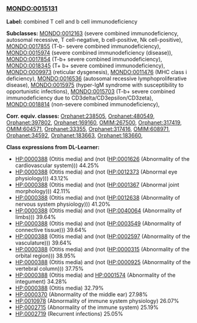 
### [MONDO:0015131](http://purl.obolibrary.org/obo/MONDO_0015131)
**Label:** combined T cell and b cell immunodeficiency

**Subclasses:** [MONDO:0012163](http://purl.obolibrary.org/obo/MONDO_0012163) (severe combined immunodeficiency, autosomal recessive, T cell-negative, b cell-positive, Nk cell-positive), [MONDO:0017855](http://purl.obolibrary.org/obo/MONDO_0017855) (T-b- severe combined immunodeficiency), [MONDO:0015974](http://purl.obolibrary.org/obo/MONDO_0015974) (severe combined immunodeficiency (disease)), [MONDO:0017854](http://purl.obolibrary.org/obo/MONDO_0017854) (T-b+ severe combined immunodeficiency), [MONDO:0018345](http://purl.obolibrary.org/obo/MONDO_0018345) (T+ b+ severe combined immunodeficiency), [MONDO:0009973](http://purl.obolibrary.org/obo/MONDO_0009973) (reticular dysgenesis), [MONDO:0011476](http://purl.obolibrary.org/obo/MONDO_0011476) (MHC class i deficiency), [MONDO:0016536](http://purl.obolibrary.org/obo/MONDO_0016536) (autosomal recessive lymphoproliferative disease), [MONDO:0015975](http://purl.obolibrary.org/obo/MONDO_0015975) (hyper-IgM syndrome with susceptibility to opportunistic infections), [MONDO:0015703](http://purl.obolibrary.org/obo/MONDO_0015703) (T-b+ severe combined immunodeficiency due to CD3delta/CD3epsilon/CD3zeta), [MONDO:0018814](http://purl.obolibrary.org/obo/MONDO_0018814) (non-severe combined immunodeficiency), 

**Corr. equiv. classes:** [Orphanet:238505](http://www.orpha.net/ORDO/Orphanet_238505), [Orphanet:480549](http://www.orpha.net/ORDO/Orphanet_480549), [Orphanet:397802](http://www.orpha.net/ORDO/Orphanet_397802), [Orphanet:169160](http://www.orpha.net/ORDO/Orphanet_169160), [OMIM:267500](http://purl.obolibrary.org/obo/OMIM_267500), [Orphanet:317419](http://www.orpha.net/ORDO/Orphanet_317419), [OMIM:604571](http://purl.obolibrary.org/obo/OMIM_604571), [Orphanet:33355](http://www.orpha.net/ORDO/Orphanet_33355), [Orphanet:317416](http://www.orpha.net/ORDO/Orphanet_317416), [OMIM:608971](http://purl.obolibrary.org/obo/OMIM_608971), [Orphanet:34592](http://www.orpha.net/ORDO/Orphanet_34592), [Orphanet:183663](http://www.orpha.net/ORDO/Orphanet_183663), [Orphanet:183660](http://www.orpha.net/ORDO/Orphanet_183660), 

**Class expressions from DL-Learner:**

- [HP:0000388](http://purl.obolibrary.org/obo/HP_0000388) (Otitis media) and (not ([HP:0001626](http://purl.obolibrary.org/obo/HP_0001626) (Abnormality of the cardiovascular system))) 44.25%
- [HP:0000388](http://purl.obolibrary.org/obo/HP_0000388) (Otitis media) and (not ([HP:0012373](http://purl.obolibrary.org/obo/HP_0012373) (Abnormal eye physiology))) 43.12%
- [HP:0000388](http://purl.obolibrary.org/obo/HP_0000388) (Otitis media) and (not ([HP:0001367](http://purl.obolibrary.org/obo/HP_0001367) (Abnormal joint morphology))) 42.11%
- [HP:0000388](http://purl.obolibrary.org/obo/HP_0000388) (Otitis media) and (not ([HP:0012638](http://purl.obolibrary.org/obo/HP_0012638) (Abnormality of nervous system physiology))) 41.20%
- [HP:0000388](http://purl.obolibrary.org/obo/HP_0000388) (Otitis media) and (not ([HP:0040064](http://purl.obolibrary.org/obo/HP_0040064) (Abnormality of limbs))) 39.64%
- [HP:0000388](http://purl.obolibrary.org/obo/HP_0000388) (Otitis media) and (not ([HP:0003549](http://purl.obolibrary.org/obo/HP_0003549) (Abnormality of connective tissue))) 39.64%
- [HP:0000388](http://purl.obolibrary.org/obo/HP_0000388) (Otitis media) and (not ([HP:0002597](http://purl.obolibrary.org/obo/HP_0002597) (Abnormality of the vasculature))) 39.64%
- [HP:0000388](http://purl.obolibrary.org/obo/HP_0000388) (Otitis media) and (not ([HP:0000315](http://purl.obolibrary.org/obo/HP_0000315) (Abnormality of the orbital region))) 38.95%
- [HP:0000388](http://purl.obolibrary.org/obo/HP_0000388) (Otitis media) and (not ([HP:0000925](http://purl.obolibrary.org/obo/HP_0000925) (Abnormality of the vertebral column))) 37.75%
- [HP:0000388](http://purl.obolibrary.org/obo/HP_0000388) (Otitis media) and [HP:0001574](http://purl.obolibrary.org/obo/HP_0001574) (Abnormality of the integument) 34.28%
- [HP:0000388](http://purl.obolibrary.org/obo/HP_0000388) (Otitis media) 32.79%
- [HP:0000370](http://purl.obolibrary.org/obo/HP_0000370) (Abnormality of the middle ear) 27.98%
- [HP:0010978](http://purl.obolibrary.org/obo/HP_0010978) (Abnormality of immune system physiology) 26.07%
- [HP:0002715](http://purl.obolibrary.org/obo/HP_0002715) (Abnormality of the immune system) 25.19%
- [HP:0002719](http://purl.obolibrary.org/obo/HP_0002719) (Recurrent infections) 25.05%


